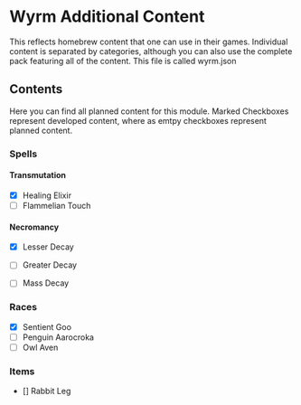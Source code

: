 # Wyrm Additional Content

This reflects homebrew content that one can use in their games. Individual content is separated by categories, although you can also use the complete pack featuring all of the content. 
This file is called wyrm.json

## Contents

Here you can find all planned content for this module. 
Marked Checkboxes represent developed content, where as emtpy checkboxes represent planned content.

### Spells

#### Transmutation

- [X] Healing Elixir
- [ ] Flammelian Touch

#### Necromancy

- [X] Lesser Decay
- [ ] Greater Decay
- [ ] Mass Decay


### Races

- [X] Sentient Goo
- [ ] Penguin Aarocroka
- [ ] Owl Aven

### Items

- [] Rabbit Leg